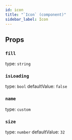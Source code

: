 ```yaml
---
id: icon
title: "`Icon` (component)"
sidebar_label: Icon
---
```



Props
-----

### `fill`

type: `string`


### `isLoading`

type: `bool`
defaultValue: `false`


### `name`

type: `custom`


### `size`

type: `number`
defaultValue: `32`

